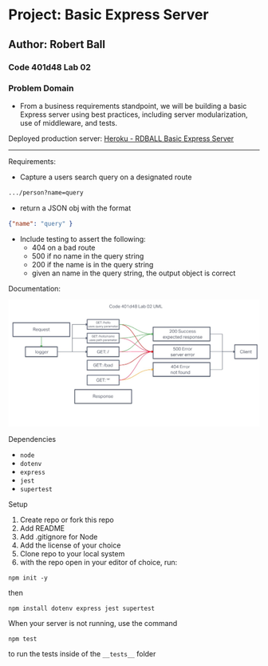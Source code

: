# Project: Basic Express Server

## Author: Robert Ball

### Code 401d48 Lab 02

### Problem Domain

* From a business requirements standpoint, we will be building a basic Express server using best practices, including server modularization, use of middleware, and tests.

Deployed production server: [Heroku - RDBALL Basic Express Server](https://rdball-basic-express-server.herokuapp.com/)

---
Requirements:

* Capture a users search query on a designated route 

```html
.../person?name=query
```

* return a JSON obj with the format

```json
{"name": "query" }
```

* Include testing to assert the following:
  * 404 on a bad route
  * 500 if no name in the query string
  * 200 if the name is in the query string
  * given an name in the query string, the output object is correct

Documentation:

![UML lab02](src/assets/img/lab02UML.jpg)

Dependencies

* `node`
* `dotenv`
* `express`
* `jest`
* `supertest`

Setup

1. Create repo or fork this repo
2. Add README
3. Add .gitignore for Node
4. Add the license of your choice
5. Clone repo to your local system
6. with the repo open in your editor of choice, run:


```code
npm init -y
```
then

```code
npm install dotenv express jest supertest
```

When your server is not running, use the command

```code
npm test
```

to run the tests inside of the `__tests__` folder

